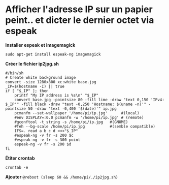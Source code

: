 # Afficher l'adresse IP sur un papier peint.. et dicter le dernier octet via espeak

**Installer espeak et imagemagick**
```
sudo apt-get install espeak-ng imagemagick
```

**Créer le fichier ip2jpg.sh**
```
#/bin/sh  
# Create white background image
convert -size 1280x800 xc:white base.jpg
_IP=$(hostname -I) || true
if [ "$_IP" ]; then
	printf "My IP address is %s\n" "$_IP"
	convert base.jpg -pointsize 80 -fill lime -draw "text 0,150 'IPv4: $_IP'" -fill black -draw "text -0,250 'Hostname: $(uname -n)'" -pointsize 50 -draw "text -0,400 '$(date)'" ip.jpg 
	pcmanfm --set-wallpaper '/home/pi/ip.jpg'      #(local)
	#env DISPLAY=:0.0 pcmanfm -w '/home/pi/ip.jpg' # (remote)
	#gconftool -t string -s /home/pi/ip.jpg   #(GNOME)
	#feh --bg-scale /home/pi/ip.jpg           #(semble compatible)
	IFS=. read a b c d <<<"$_IP"
	#espeak-ng -v fr -s 200 $c
	#espeak-ng -v fr -s 300 point
	espeak-ng -v fr -s 200 $d
fi
```

**Étiter crontab** 

```crontab -e```

**Ajouter**
```@reboot (sleep 60 && /home/pi/./ip2jpg.sh)```
